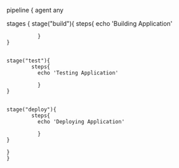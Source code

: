 pipeline {
  agent any
  
  stages {
    stage("build"){
            steps{
              echo 'Building Application'
              
              }
    }
    
    
    stage("test"){
            steps{
              echo 'Testing Application'
              
              }
    }
    
    
    stage("deploy"){
            steps{
              echo 'Deploying Application'
              
              }
    }
    
    }
    }

